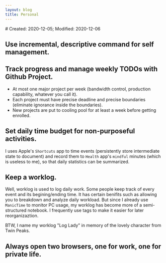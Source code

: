 ```yaml
---
layout: blog
title: Personal
---
```

<span class="hidden-text"># Created: 2020-12-05; Modified: 2020-12-06</span>

## Use incremental, descriptive command for self management.

## Track progress and manage weekly TODOs with Github Project.

- At most one major project per week (bandwidth control, production capability, whatever you call it).
- Each project must have precise deadline and precise boundaries (eliminate ignorance inside the boundaries).
- New projects are put to cooling pool for at least a week before getting enrolled.

## Set daily time budget for non-purposeful activities.

I uses Apple's `Shortcuts` app to time events (persistently store intermediate state to document) and record them to `Health` app's `mindful` minutes (which is useless to me), so that daily statistics can be summarized.

## Keep a worklog.

Well, worklog is used to log daily work. Some people keep track of every event and its begining/ending time. It has certain benifits such as allowing you to breakdown and analyze daily workload. But since I already use `ManicTime` to monitor PC usage, my worklog has become more of a semi-structured notebook. I frequently use tags to make it easier for later reorganizaztion.

BTW, I name my worklog "Log Lady" in memory of the lovely character from Twin Peaks.

## Always open two browsers, one for work, one for private life.
